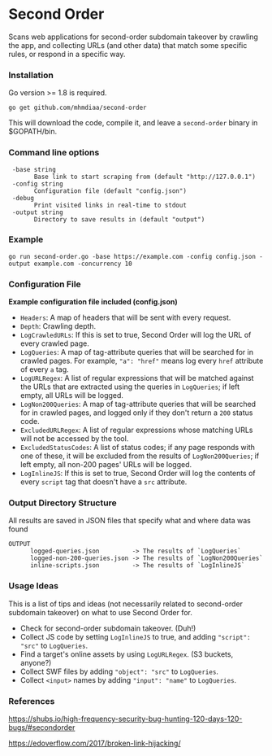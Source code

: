 # Second Order

Scans web applications for second-order subdomain takeover by crawling the app, and collecting URLs (and other data) that match some specific rules, or respond in a specific way.

### Installation
Go version >= 1.8 is required.
```
go get github.com/mhmdiaa/second-order
```
This will download the code, compile it, and leave a `second-order` binary in $GOPATH/bin.

### Command line options
```
 -base string
       Base link to start scraping from (default "http://127.0.0.1")
 -config string
       Configuration file (default "config.json")
 -debug
       Print visited links in real-time to stdout
 -output string
       Directory to save results in (default "output")
```

### Example
```
go run second-order.go -base https://example.com -config config.json -output example.com -concurrency 10
```

### Configuration File
**Example configuration file included (config.json)**
- `Headers`: A map of headers that will be sent with every request.
- `Depth`: Crawling depth.
- `LogCrawledURLs`: If this is set to true, Second Order will log the URL of every crawled page.
- `LogQueries`: A map of tag-attribute queries that will be searched for in crawled pages. For example, `"a": "href"` means log every `href` attribute of every `a` tag.
- `LogURLRegex`: A list of regular expressions that will be matched against the URLs that are extracted using the queries in `LogQueries`; if left empty, all URLs will be logged.
- `LogNon200Queries`: A map of tag-attribute queries that will be searched for in crawled pages, and logged only if they don't return a `200` status code.
- `ExcludedURLRegex`: A list of regular expressions whose matching URLs will not be accessed by the tool.
- `ExcludedStatusCodes`: A list of status codes; if any page responds with one of these, it will be excluded from the results of `LogNon200Queries`; if left empty, all non-200 pages' URLs will be logged.
- `LogInlineJS`: If this is set to true, Second Order will log the contents of every `script` tag that doesn't have a `src` attribute.

### Output Directory Structure
All results are saved in JSON files that specify what and where data was found
```
OUTPUT
      logged-queries.json         -> The results of `LogQueries`
      logged-non-200-queries.json -> The results of `LogNon200Queries`
      inline-scripts.json         -> The results of `LogInlineJS`
```

### Usage Ideas
This is a list of tips and ideas (not necessarily related to second-order subdomain takeover) on what to use Second Order for.
- Check for second-order subdomain takeover. (Duh!)
- Collect JS code by setting `LogInlineJS` to true, and adding `"script": "src"` to `LogQueries`.
- Find a target's online assets by using `LogURLRegex`. (S3 buckets, anyone?)
- Collect SWF files by adding `"object": "src"` to `LogQueries`.
- Collect `<input>` names by adding `"input": "name"` to `LogQueries`.


### References
https://shubs.io/high-frequency-security-bug-hunting-120-days-120-bugs/#secondorder

https://edoverflow.com/2017/broken-link-hijacking/
